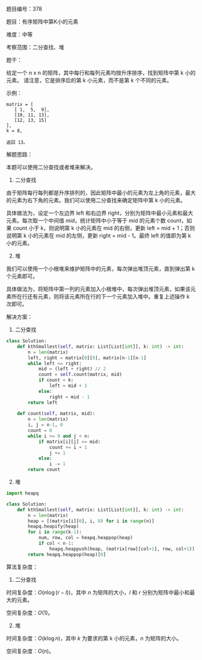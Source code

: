 题目编号：378

题目：有序矩阵中第K小的元素

难度：中等

考察范围：二分查找、堆

题干：

给定一个 n x n 的矩阵，其中每行和每列元素均按升序排序，找到矩阵中第 k 小的元素。
请注意，它是排序后的第 k 小元素，而不是第 k 个不同的元素。

示例：
```
matrix = [
   [ 1,  5,  9],
   [10, 11, 13],
   [12, 13, 15]
],
k = 8,

返回 13。
```

解题思路：

本题可以使用二分查找或者堆来解决。

1. 二分查找

由于矩阵每行每列都是升序排列的，因此矩阵中最小的元素为左上角的元素，最大的元素为右下角的元素。我们可以使用二分查找来确定矩阵中第 k 小的元素。

具体做法为，设定一个左边界 left 和右边界 right，分别为矩阵中最小元素和最大元素。每次取一个中间值 mid，统计矩阵中小于等于 mid 的元素个数 count，如果 count 小于 k，则说明第 k 小的元素在 mid 的右侧，更新 left = mid + 1；否则说明第 k 小的元素在 mid 的左侧，更新 right = mid - 1。最终 left 的值即为第 k 小的元素。

2. 堆

我们可以使用一个小根堆来维护矩阵中的元素，每次弹出堆顶元素，直到弹出第 k 个元素即可。

具体做法为，将矩阵中第一列的元素加入小根堆中，每次弹出堆顶元素，如果该元素所在行还有元素，则将该元素所在行的下一个元素加入堆中。重复上述操作 k 次即可。

解决方案：

1. 二分查找

```python
class Solution:
    def kthSmallest(self, matrix: List[List[int]], k: int) -> int:
        n = len(matrix)
        left, right = matrix[0][0], matrix[n-1][n-1]
        while left <= right:
            mid = (left + right) // 2
            count = self.count(matrix, mid)
            if count < k:
                left = mid + 1
            else:
                right = mid - 1
        return left
    
    def count(self, matrix, mid):
        n = len(matrix)
        i, j = n-1, 0
        count = 0
        while i >= 0 and j < n:
            if matrix[i][j] <= mid:
                count += i + 1
                j += 1
            else:
                i -= 1
        return count
```

2. 堆

```python
import heapq

class Solution:
    def kthSmallest(self, matrix: List[List[int]], k: int) -> int:
        n = len(matrix)
        heap = [(matrix[i][0], i, 0) for i in range(n)]
        heapq.heapify(heap)
        for i in range(k-1):
            num, row, col = heapq.heappop(heap)
            if col < n-1:
                heapq.heappush(heap, (matrix[row][col+1], row, col+1))
        return heapq.heappop(heap)[0]
```

算法复杂度：

1. 二分查找

时间复杂度：$O(n\log(r-l))$，其中 $n$ 为矩阵的大小，$l$ 和 $r$ 分别为矩阵中最小和最大的元素。

空间复杂度：$O(1)$。

2. 堆

时间复杂度：$O(k\log n)$，其中 $k$ 为要求的第 k 小的元素，$n$ 为矩阵的大小。

空间复杂度：$O(n)$。